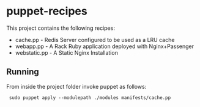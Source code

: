 # puppet-recipes

This project contains the following recipes:

* cache.pp - Redis Server configured to be used as a LRU cache
* webapp.pp - A Rack Ruby application deployed with Nginx+Passenger
* webstatic.pp - A Static Nginx Installation 

## Running

From inside the project folder invoke puppet as follows:

     sudo puppet apply --modulepath ./modules manifests/cache.pp

